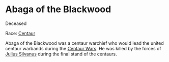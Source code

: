 # Abaga of the Blackwood

Deceased

Race: [Centaur](../races/centaurs.md)

Abaga of the Blackwood was a centaur warchief who would lead the united centaur warbands during the [Centaur Wars](../events/centaur_wars.md).
He was killed by the forces of [Julius Silvanus](../people/individuals/julius_silvanus.md) during the final stand of the centaurs.